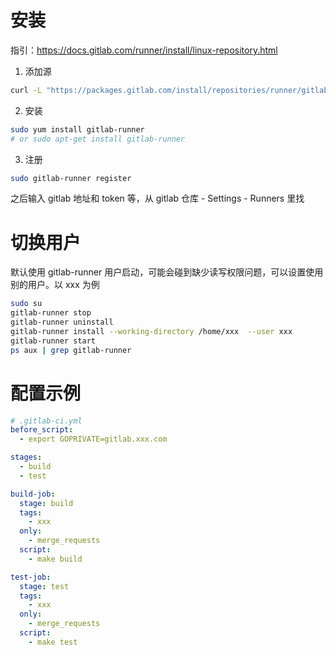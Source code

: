 # 安装

指引：https://docs.gitlab.com/runner/install/linux-repository.html



1. 添加源

```bash
curl -L "https://packages.gitlab.com/install/repositories/runner/gitlab-runner/script.rpm.sh" | sudo bash
```

2. 安装

```bash
sudo yum install gitlab-runner
# or sudo apt-get install gitlab-runner
```

3. 注册

```bash
sudo gitlab-runner register
```

之后输入 gitlab 地址和 token 等，从 gitlab 仓库 - Settings - Runners 里找



# 切换用户

默认使用 gitlab-runner 用户启动，可能会碰到缺少读写权限问题，可以设置使用别的用户。以 xxx 为例

```bash
sudo su
gitlab-runner stop
gitlab-runner uninstall
gitlab-runner install --working-directory /home/xxx  --user xxx
gitlab-runner start
ps aux | grep gitlab-runner
```



# 配置示例

```yaml
# .gitlab-ci.yml
before_script:
  - export GOPRIVATE=gitlab.xxx.com

stages:
  - build
  - test

build-job:
  stage: build
  tags:
    - xxx
  only:
    - merge_requests
  script:
    - make build

test-job:
  stage: test
  tags:
    - xxx
  only:
    - merge_requests
  script:
    - make test
```

